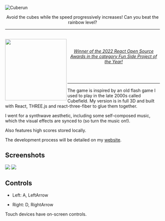 
![Cuberun](./src/textures/cuberun-logo.png)

<p align="center">
Avoid the cubes while the speed progressively increases! Can you beat the rainbow level?
</p>

----

<br/>
<img align="left" width="200" src="./osawards-badge.png">
<br/>
<p align="center">
<a href="https://osawards.com/react/2022"><em>Winner of the 2022 React Open Source Awards in the category Fun Side Project of the Year!</em></a>
</p>
<br />
<br/>

---

The game is inspired by an old flash game I used to play in the late 2000s called Cubefield. My version is in full 3D and built with React, THREE.js and react-three-fiber to glue them together.

I went for a synthwave aesthetic, including some self-composed music, which the visual effects are synced to (so turn the music on!).

Also features high scores stored locally.

The development process will be detailed on my [website](https://www.facebook.com/bejo.kalichava/).

## Screenshots

![](./public/regular.PNG)
![](./public/tunnelred.PNG)

## Controls

* Left: A, LeftArrow

* Right: D, RightArrow

Touch devices have on-screen controls.
